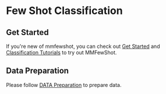 # Few Shot Classification


## Get Started
If you're new of mmfewshot, you can check out [Get Started](https://mmfewshot.readthedocs.io/en/latest/index.html)
and [Classification Tutorials]() to try out MMFewShot.

## Data Preparation
Please follow [DATA Preparation](https://github.com/open-mmlab/mmfewshot/tree/master/tools/data/classification) to prepare data.
